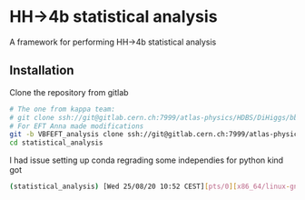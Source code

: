 # HH->4b statistical analysis
A framework for performing HH->4b statistical analysis

## Installation
Clone the repository from gitlab

```bash
# The one from kappa team:
# git clone ssh://git@gitlab.cern.ch:7999/atlas-physics/HDBS/DiHiggs/bbbb/statistical_analysis.git
# For EFT Anna made modifications
git -b VBFEFT_analysis clone ssh://git@gitlab.cern.ch:7999/atlas-physics/HDBS/DiHiggs/bbbb/statistical_analysis.git 
cd statistical_analysis
```

I had issue setting up conda regrading some independies for python kind got 

```bash
(statistical_analysis) [Wed 25/08/20 10:52 CEST][pts/0][x86_64/linux-gnu/5.14.0-503.14.1.el9_5.x86_64][5.8] <tamezza@lpnatlas02:/data/atlas/tamezza/MyEasyJet/Phd_EFT_Studies/statistical_analysis> zsh/2 10007 (git)-[VBFEFT_analysis]-% python EFTVBF_analysis/generate_fit_inputs.py --config configs/EFTVBF_example.yaml zsh: illegal hardware instruction (core dumped) python EFTVBF_analysis/generate_fit_inputs.py --config
```
